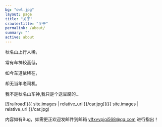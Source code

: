 ```yaml
---
bg: "owl.jpg"
layout: page
title: "关于"
crawlertitle: "关于"
permalink: /about/
summary: ""
active: about
---
```

   秋名山上行人稀，

   常有车神较高低，

   如今车道依稀在，

   却无当年老司机。

   我不是秋名山车神,我只是个送豆腐的...

[![railroad]({{ site.images | relative_url }}/car.jpg)]({{ site.images | relative_url }}/car.jpg)

   内容如有Bug，如需更正欢迎发邮件到邮箱  ylfxvvpjqj568@qq.com  进行指出！
